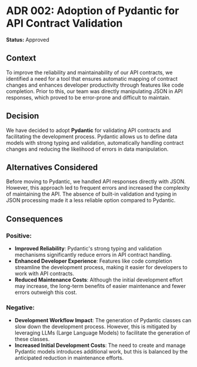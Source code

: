 # ADR 002: Adoption of Pydantic for API Contract Validation
**Status:** Approved

## Context
To improve the reliability and maintainability of our API contracts, we identified a need for a tool that ensures automatic mapping of contract changes and enhances developer productivity through features like code completion. Prior to this, our team was directly manipulating JSON in API responses, which proved to be error-prone and difficult to maintain.

## Decision
We have decided to adopt **Pydantic** for validating API contracts and facilitating the development process. Pydantic allows us to define data models with strong typing and validation, automatically handling contract changes and reducing the likelihood of errors in data manipulation.

## Alternatives Considered
Before moving to Pydantic, we handled API responses directly with JSON. However, this approach led to frequent errors and increased the complexity of maintaining the API. The absence of built-in validation and typing in JSON processing made it a less reliable option compared to Pydantic.

## Consequences
### Positive:
- **Improved Reliability**: Pydantic's strong typing and validation mechanisms significantly reduce errors in API contract handling.
- **Enhanced Developer Experience**: Features like code completion streamline the development process, making it easier for developers to work with API contracts.
- **Reduced Maintenance Costs**: Although the initial development effort may increase, the long-term benefits of easier maintenance and fewer errors outweigh this cost.

### Negative:
- **Development Workflow Impact**: The generation of Pydantic classes can slow down the development process. However, this is mitigated by leveraging LLMs (Large Language Models) to facilitate the generation of these classes.
- **Increased Initial Development Costs**: The need to create and manage Pydantic models introduces additional work, but this is balanced by the anticipated reduction in maintenance efforts.